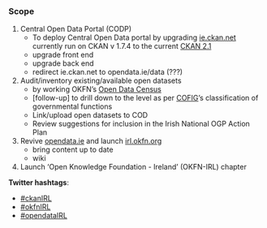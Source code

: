 ### Scope
1. Central Open Data Portal (CODP)
     + To deploy Central Open Data portal by upgrading [ie.ckan.net]() currently run on CKAN v 1.7.4 to the current [CKAN 2.1](https://github.com/okfn/ckan)
     + upgrade front end
     + upgrade back end
     + redirect ie.ckan.net to opendata.ie/data (???)
2. Audit/inventory existing/available open datasets
     + by working OKFN’s [Open Data Census](http://blog.okfn.org/2013/09/05/open-data-census-join-the-global-citizen-effort-to-assess-the-state-of-government-data/)
     + [follow-up] to drill down to the level as per [COFIG](http://unstats.un.org/unsd/cr/registry/regcst.asp?Cl=4)’s classification of governmental functions
     + Link/upload open datasets to COD
     + Review suggestions for inclusion in the Irish National OGP Action Plan
3. Revive [opendata.ie](www.opendata.ie) and launch [irl.okfn.org](irl.okfn.org/crm)
     + bring content up to date
     + wiki
4. Launch ‘Open Knowledge Foundation - Ireland’ (OKFN-IRL) chapter




**Twitter hashtags**: 
+ [#ckanIRL](https://twitter.com/search?q=%23ckanIRL&src=typd)
+ [#okfnIRL](https://twitter.com/search?q=%23okfnIRL&mode=relevance&src=typd)
+ [#opendataIRL](https://twitter.com/search?src=typd&q=%23opendataIRL)
